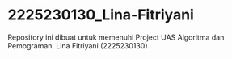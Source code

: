 # 2225230130_Lina-Fitriyani
Repository ini dibuat untuk memenuhi Project UAS Algoritma dan Pemograman. Lina Fitriyani (2225230130)
